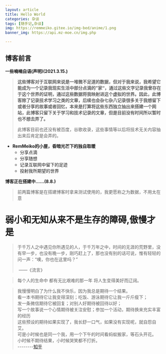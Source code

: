 ```yaml
---
layout: article
title: Hello World
categories: 杂谈
tags: [随手记,杂谈]
img: https://remmeiko.gitee.io/img-bed/anime/1.png
banner_img: https://api.mz-moe.cn/img.php

---
```


## 博客前言

**一些喃喃自语(声明)(2021.3.15.)**

> **这些博客对于互联网来说是一堆微不足道的数据，但对于我来说，我希望它能成为一个记录我现实生活中部分点滴的”家“，通过这些文字记录我曾存在于这个世界的证明，通过这些数据将我映射进这个虚拟的世界。因此，此博客除了记录技术学习之类的文章，后续也会杂七杂八记录很多关于我想留下或者分享的故事或者回忆，本来是打算将这些东西独立抽出来搭建一个网站，此博客只留下关于学习和技术记录的文章，但是目前没有时间所以暂时也不想去弄了。**
>
> 此博客目前也还没有被百度，谷歌收录，这些事情等以后将技术无关内容抽出来后肯定是会弄的。



* **RemMeiko的小屋，昏暗光芒下的独自取暖**
  - 分享点滴
  - 分享随想
  - 记录互联网中留下的足迹
  - 投射我所期望的世界

**博客正在搭建中......(8.8.)**

> 前两篇博客是在搭建博客时拿来测试使用的，我更愿称之为数据，不用太在意

# **弱小和无知从来不是生存的障碍,傲慢才是**



> 于千万人之中遇见你所遇见的人，于千万年之中，时间的无涯的荒野里，没有早一步，也没有晚一步，刚巧赶上了，那也没有别的话可说，惟有轻轻的问一声：“噢，你也在这里吗？”
>
> ​																				——《流言》

> 每个人的生命中
> 都有无比艰难的那一年
> 将人生变得美好而辽阔。 

> 我慢慢明白了为什么我不快乐，因为我总是期待一个结果。<br>看一本书期待它让我变得深刻；吃饭、游泳期待它让我一斤斤瘦下；<br>发一条微信期待它被回复；对别人好期待被回待以好；<br>写一个故事说一个心情期待被关注安慰；参加一个活动，期待换来充实丰富的经历<br>这些预设的期待如果实现了，我长舒一口气，如果没有实现呢，就自怨自艾。<br>可是小时候也是同一个我，用一个下午的时间看蚂蚁搬家，等石头开花。<br>小时候不期待结果，小时候哭笑都不打折。<br>--------[知乎](https://www.zhihu.com/question/361120282/answer/1172918310)
>